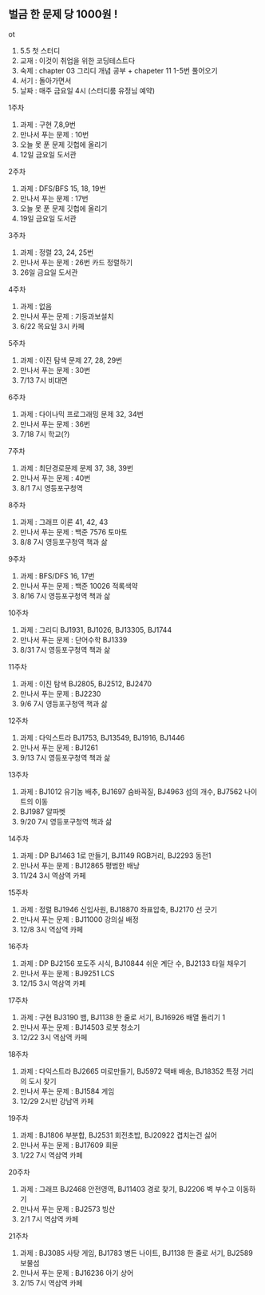 ## 벌금 한 문제 당 1000원 !
ot
1. 5.5 첫 스터디
2. 교재 : 이것이 취업을 위한 코딩테스트다
3. 숙제 : chapter 03 그리디 개념 공부 + chapeter 11 1-5번 풀어오기
4. 서기 : 돌아가면서
5. 날짜 : 매주 금요일 4시 (스터디룸 유정님 예약)

1주차
1. 과제 : 구현 7,8,9번
2. 만나서 푸는 문제 : 10번
3. 오늘 못 푼 문제 깃헙에 올리기
4. 12일 금요일 도서관

2주차
1. 과제 : DFS/BFS 15, 18, 19번
2. 만나서 푸는 문제 : 17번
3. 오늘 못 푼 문제 깃헙에 올리기
4. 19일 금요일 도서관

3주차
1. 과제 : 정렬 23, 24, 25번
2. 만나서 푸는 문제 : 26번 카드 정렬하기
3. 26일 금요일 도서관

4주차
1. 과제 : 없음
2. 만나서 푸는 문제 : 기둥과보설치
3. 6/22 목요일 3시 카페

5주차
1. 과제 : 이진 탐색 문제 27, 28, 29번
2. 만나서 푸는 문제 : 30번
3. 7/13 7시 비대면

6주차
1. 과제 : 다이나믹 프로그래밍 문제 32, 34번
2. 만나서 푸는 문제 : 36번
3. 7/18 7시 학교(?)


7주차
1. 과제 : 최단경로문제 문제 37, 38, 39번
2. 만나서 푸는 문제 : 40번
3. 8/1 7시 영등포구청역


8주차
1. 과제 : 그래프 이론 41, 42, 43
2. 만나서 푸는 문제 : 백준 7576 토마토
3. 8/8 7시 영등포구청역 책과 삶

9주차
1. 과제 : BFS/DFS 16, 17번
2. 만나서 푸는 문제 : 백준 10026 적록색약
3. 8/16 7시 영등포구청역 책과 삶

10주차
1. 과제 : 그리디 BJ1931, BJ1026, BJ13305, BJ1744
2. 만나서 푸는 문제 : 단어수학 BJ1339
3. 8/31 7시 영등포구청역 책과 삶

11주차
1. 과제 : 이진 탐색 BJ2805, BJ2512, BJ2470
2. 만나서 푸는 문제 : BJ2230
3. 9/6 7시 영등포구청역 책과 삶

12주차
1. 과제 : 다익스트라 BJ1753, BJ13549, BJ1916, BJ1446
2. 만나서 푸는 문제 : BJ1261
3. 9/13 7시 영등포구청역 책과 삶

13주차
1. 과제 : BJ1012 유기농 배추, BJ1697 숨바꼭질, BJ4963 섬의 개수, BJ7562 나이트의 이동
2. BJ1987 알파벳
3. 9/20 7시 영등포구청역 책과 삶

14주차
1. 과제 : DP BJ1463 1로 만들기, BJ1149 RGB거리, BJ2293 동전1
2. 만나서 푸는 문제 : BJ12865 평범한 배낭
3. 11/24 3시 역삼역 카페

15주차
1. 과제 : 정렬 BJ1946 신입사원, BJ18870 좌표압축, BJ2170 선 긋기
2. 만나서 푸는 문제 : BJ11000 강의실 배정
3. 12/8 3시 역삼역 카페

16주차
1. 과제 : DP BJ2156 포도주 시식, BJ10844 쉬운 계단 수, BJ2133 타일 채우기
2. 만나서 푸는 문제 : BJ9251 LCS
3. 12/15 3시 역삼역 카페

17주차
1. 과제 : 구현 BJ3190 뱀, BJ1138 한 줄로 서기, BJ16926 배열 돌리기 1
2. 만나서 푸는 문제 : BJ14503 로봇 청소기
3. 12/22 3시 역삼역 카페

18주차
1. 과제 : 다익스트라 BJ2665 미로만들기, BJ5972 택배 배송, BJ18352 특정 거리의 도시 찾기
2. 만나서 푸는 문제 : BJ1584 게임
3. 12/29 2시반 강남역 카페

19주차
1. 과제 : BJ1806 부분합, BJ2531 회전초밥, BJ20922 겹치는건 싫어
2. 만나서 푸는 문제 : BJ17609 회문
3. 1/22 7시 역삼역 카페

20주차
1. 과제 : 그래프 BJ2468 안전영역, BJ11403 경로 찾기, BJ2206 벽 부수고 이동하기
2. 만나서 푸는 문제 : BJ2573 빙산
3. 2/1 7시 역삼역 카페

21주차
1. 과제 : BJ3085 사탕 게임, BJ1783 병든 나이트, BJ1138 한 줄로 서기, BJ2589 보물섬
2. 만나서 푸는 문제 : BJ16236 아기 상어
3. 2/15 7시 역삼역 카페
